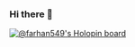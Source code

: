 ### Hi there 👋
[![@farhan549's Holopin board](https://holopin.me/farhan549)](https://holopin.io/@farhan549)

<!--
**farhanpro/farhanpro** is a ✨ _special_ ✨ repository because its `README.md` (this file) appears on your GitHub profile.

Here are some ideas to get you started:

- 🔭 I’m currently working on ...
- 🌱 I’m currently learning ...
- 👯 I’m looking to collaborate on ...
- 🤔 I’m looking for help with ...
- 💬 Ask me about ...
- 📫 How to reach me: ...
- 😄 Pronouns: ...
- ⚡ Fun fact: ...
- [![@farhan549's Holopin board](https://holopin.me/farhan549)](https://holopin.io/@farhan549)
- [![@farhan549's Holopin board](https://holopin.me/farhan549)](https://holopin.io/@farhan549)
-->
